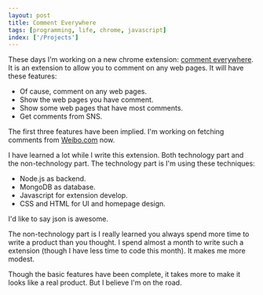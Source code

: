 ```yaml
---
layout: post
title: Comment Everywhere
tags: [programming, life, chrome, javascript]
index: ['/Projects']
---
```


These days I'm working on a new chrome extension: [comment everywhere](http://www.crazyhotice.com/comment_everywhere). It is an extension to allow you to comment on any web pages. It will have these features:

* Of cause, comment on any web pages.
* Show the web pages you have comment.
* Show some web pages that have most comments.
* Get comments from SNS.

The first three features have been implied. I'm working on fetching comments from [Weibo.com](http://weibo.com) now.

I have learned a lot while I write this extension. Both technology part and the non-technology part. The technology part is I'm using these techniques:

* Node.js as backend.
* MongoDB as database.
* Javascript for extension develop.
* CSS and HTML for UI and homepage design.

I'd like to say json is awesome.

The non-technology part is I really learned you always spend more time to write a product than you thought. I spend almost a month to write such a extension (though I have less time to code this month). It makes me more modest.

Though the basic features have been complete, it takes more to make it looks like a real product. But I believe I'm on the road.


